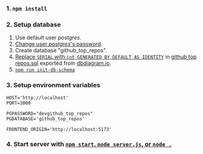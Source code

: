 ### 1. `npm install`

### 2. Setup database

1. Use default user *postgres*.
1. [Change user *postgres*'s password](https://stackoverflow.com/a/45965928/9157799).
1. Create database "github_top_repos".
1. [Replace `SERIAL` with `int GENERATED BY DEFAULT AS IDENTITY`]( https://stackoverflow.com/a/73496296/9157799) in [github top repos.sql](src/github%20top%20repos.sql) exported from [dbdiagram.io](https://community.dbdiagram.io/t/auto-increment-field/75/6?u=imambungo).
1. [`npm run init-db-schema`](https://docs.npmjs.com/cli/using-npm/scripts)

### 3. Setup environment variables

```
HOST='http://localhost'
PORT=3000

PGPASSWORD="devgithub_top_repos"
PGDATABASE='github_top_repos'

FRONTEND_ORIGIN='http://localhost:5173'
```

### 4. Start server with [`npm start`, `node server.js`, or `node .`](https://docs.npmjs.com/cli/commands/npm-start)